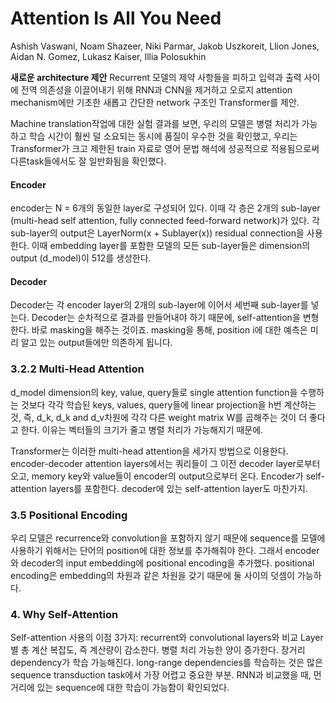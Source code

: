 # Attention Is All You Need

Ashish Vaswani, Noam Shazeer, Niki Parmar, Jakob Uszkoreit, Llion Jones, Aidan N. Gomez, Lukasz Kaiser, Illia Polosukhin
 
**새로운 architecture 제안**
Recurrent 모델의 제약 사항들을 피하고 입력과 출력 사이에 전역 의존성을 이끌어내기 위해 RNN과 CNN을 제거하고 오로지 attention mechanism에만 기초한 새롭고 간단한 network 구조인 Transformer를 제안. 

Machine translation작업에 대한 실험 결과를 보면, 우리의 모델은 병렬 처리가 가능하고 학습 시간이 훨씬 덜 소요되는 동시에 품질이 우수한 것을 확인했고, 우리는 Transformer가 크고 제한된 train 자료로 영어 문법 해석에 성공적으로 적용됨으로써 다른task들에서도 잘 일반화됨을 확인했다.

#### Encoder
encoder는 N = 6개의 동일한 layer로 구성되어 있다. 이때 각 층은 2개의 sub-layer (multi-head self attention, fully connected feed-forward network)가 있다. 각 sub-layer의 output은 LayerNorm(x + Sublayer(x)) residual connection을 사용한다. 이때 embedding layer를 포함한 모델의 모든 sub-layer들은 dimension의 output (d_model)이 512를 생성한다.
#### Decoder
Decoder는 각 encoder layer의 2개의 sub-layer에 이어서 세번째 sub-layer를 넣는다. Decoder는 순차적으로 결과를 만들어내야 하기 때문에, self-attention을 변형한다. 바로 masking을 해주는 것이죠. masking을 통해, position i에 대한 예측은 미리 알고 있는 output들에만 의존하게 됩니다. 

### 3.2.2 Multi-Head Attention
d_model dimension의 key, value, query들로 single attention function을 수행하는 것보다 각각 학습된 keys, values, query들에 linear projection을 h번 계산하는 것, 즉, d_k, d_k and d_v차원에 각각 다른 weight matrix W를 곱해주는 것이 더 좋다고 한다. 이유는 벡터들의 크기가 줄고 병렬 처리가 가능해지기 때문에. 
 
Transformer는 이러한 multi-head attention을 세가지 방법으로 이용한다.
	encoder-decoder attention layers에서는 쿼리들이 그 이전 decoder layer로부터 오고, memory key와 value들이 encoder의 output으로부터 온다.
	Encoder가 self-attention layers를 포함한다. 
	decoder에 있는 self-attention layer도 마찬가지.

### 3.5 Positional Encoding
우리 모델은 recurrence와 convolution을 포함하지 않기 때문에 sequence를 모델에 사용하기 위해서는 단어의 position에 대한 정보를 추가해줘야 한다. 그래서 encoder와 decoder의 input embedding에 positional encoding을 추가했다. positional encoding은 embedding의 차원과 같은 차원을 갖기 때문에 둘 사이의 덧셈이 가능하다.

### 4. Why Self-Attention
Self-attention 사용의 이점 3가지: recurrent와 convolutional layers와 비교
	Layer 별 총 계산 복잡도, 즉 계산량이 감소한다. 
	병렬 처리 가능한 양이 증가한다. 
	장거리 dependency가 학습 가능해진다. long-range dependencies를 학습하는 것은 많은 sequence transduction task에서 가장 어렵고 중요한 부분. RNN과 비교했을 때, 먼 거리에 있는 sequence에 대한 학습이 가능함이 확인되었다. 
